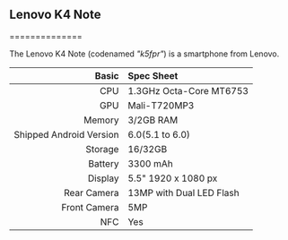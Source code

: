 ## Lenovo K4 Note
==============

The Lenovo K4 Note (codenamed _"k5fpr"_) is a smartphone from Lenovo.

Basic        | Spec Sheet
------------:|:-------------------------
CPU          | 1.3GHz Octa-Core MT6753 
GPU          | Mali-T720MP3
Memory       | 3/2GB RAM
Shipped Android Version | 6.0(5.1 to 6.0)
Storage      | 16/32GB
Battery      | 3300 mAh
Display      | 5.5" 1920 x 1080 px
Rear Camera  | 13MP with Dual LED Flash
Front Camera | 5MP
NFC          | Yes

